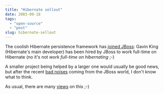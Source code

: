 ```yaml
---
title: "Hibernate sellout"
date: 2003-09-18
tags: 
  - "open-source"
  - "post"
slug: hibernate-sellout
---
```


The coolish Hibernate persistence framework has [joined JBoss](http://hibernate.org/136.html): Gavin King (Hibernate's main developer) has been hired by JBoss to work full-time on Hibernate (no it's not _work full-time on hibernating_ ;-)

A smaller project being helped by a larger one would usually be good news, but after the recent [bad noises](http://codeconsult.ch/bertrand/archives/000109.html) coming from the JBoss world, I don't know what to think.

As usual, there are many [views](http://www.freeroller.net/page/fx/20030917#gavin_is_saruman) on this ;-)
